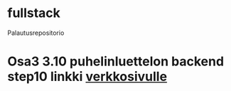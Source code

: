 # fullstack
Palautusrepositorio

# Osa3 3.10 puhelinluettelon backend step10 linkki [verkkosivulle](https://fullstack-puhelinluettelo-02tl.onrender.com/)
